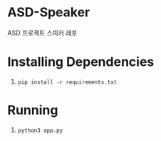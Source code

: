 # ASD-Speaker
ASD 프로젝트 스피커 레포

# Installing Dependencies

1. ```pip install -r requirements.txt```


# Running

1. ```python3 app.py```
